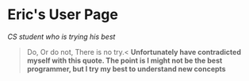 # Eric's User Page
_CS student who is trying his best_
>Do, Or do not, There is no try.<
__Unfortunately have contradicted myself with this quote. 
The point is I might not be the best programmer, but I try my best to understand new concepts__
